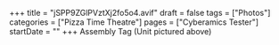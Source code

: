 +++
title = "jSPP9ZGlPVztXj2fo5o4.avif"
draft = false
tags = ["Photos"]
categories = ["Pizza Time Theatre"]
pages = ["Cyberamics Tester"]
startDate = ""
+++
Assembly Tag (Unit pictured above)
